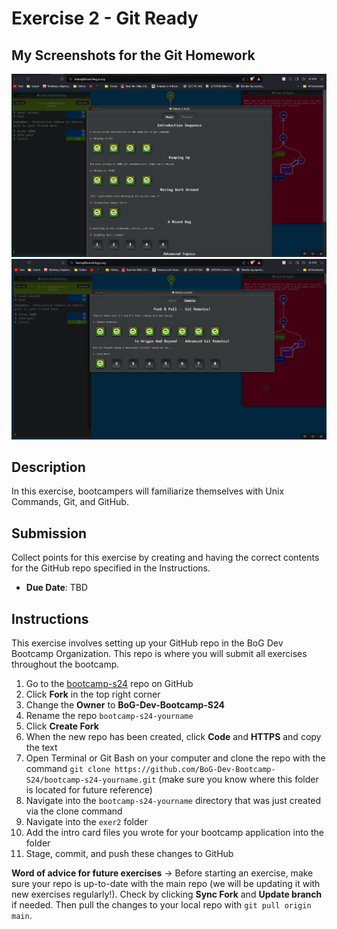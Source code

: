 # Exercise 2 - Git Ready

## **My Screenshots for the Git Homework**
<img src="Learning Git Screenshot 1.png" alt="drawing" width="600"/>
<img src="Learning Git Screenshot 2.png" alt="drawing" width="600"/>

## Description
In this exercise, bootcampers will familiarize themselves with Unix Commands, Git, and GitHub. 

## Submission
Collect points for this exercise by creating and having the correct contents for the GitHub repo specified in the Instructions. 
- **Due Date**: TBD

## Instructions
This exercise involves setting up your GitHub repo in the BoG Dev Bootcamp Organization. This repo is where you will submit all exercises throughout the bootcamp. 

1. Go to the [bootcamp-s24](https://github.com/BoG-Dev-Bootcamp-S24/bootcamp-s24) repo on GitHub
2. Click **Fork** in the top right corner
3. Change the **Owner** to **BoG-Dev-Bootcamp-S24**
4. Rename the repo `bootcamp-s24-yourname`
5. Click **Create Fork**
6. When the new repo has been created, click **Code** and **HTTPS** and copy the text
7. Open Terminal or Git Bash on your computer and clone the repo with the command `git clone https://github.com/BoG-Dev-Bootcamp-S24/bootcamp-s24-yourname.git` (make sure you know where this folder is located for future reference)
8. Navigate into the `bootcamp-s24-yourname` directory that was just created via the clone command
9. Navigate into the `exer2` folder
10. Add the intro card files you wrote for your bootcamp application into the folder
11. Stage, commit, and push these changes to GitHub

**Word of advice for future exercises** -> Before starting an exercise, make sure your repo is up-to-date with the main repo (we will be updating it with new exercises regularly!). Check by clicking **Sync Fork** and **Update branch** if needed. Then pull the changes to your local repo with `git pull origin main`.
